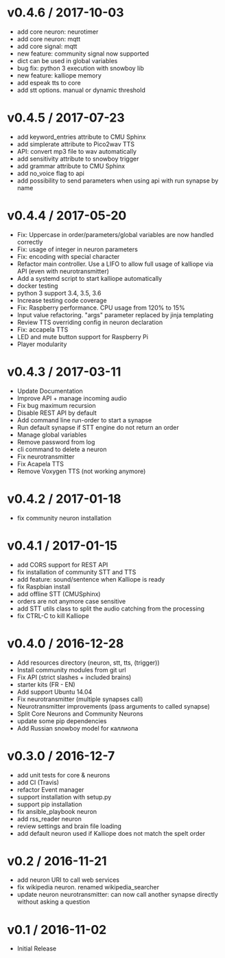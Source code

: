 v0.4.6 / 2017-10-03
===================
- add core neuron: neurotimer
- add core neuron: mqtt
- add core signal: mqtt
- new feature: community signal now supported
- dict can be used in global variables
- bug fix: python 3 execution with snowboy lib
- new feature: kalliope memory
- add espeak tts to core
- add stt options. manual or dynamic threshold

v0.4.5 / 2017-07-23
===================
- add keyword_entries attribute to CMU Sphinx
- add simplerate attribute to Pico2wav TTS
- API: convert mp3 file to wav automatically
- add sensitivity attribute to snowboy trigger
- add grammar attribute to CMU Sphinx
- add no_voice flag to api
- add possibility to send parameters when using api with run synapse by name

v0.4.4 / 2017-05-20
===================
- Fix: Uppercase in order/parameters/global variables are now handled correctly
- Fix: usage of integer in neuron parameters
- Fix: encoding with special character
- Refactor main controller. Use a LIFO to allow full usage of kalliope via API (even with neurotransmitter)
- Add a systemd script to start kalliope automatically
- docker testing
- python 3 support 3.4, 3.5, 3.6
- Increase testing code coverage
- Fix: Raspberry performance. CPU usage from 120% to 15%
- Input value refactoring. "args" parameter replaced by jinja templating
- Review TTS overriding config in neuron declaration
- Fix: accapela TTS
- LED and mute button support for Raspberry Pi
- Player modularity

v0.4.3 / 2017-03-11
===================
- Update Documentation
- Improve API + manage incoming audio
- Fix bug maximum recursion
- Disable REST API by default 
- Add command line run-order to start a synapse
- Run default synapse if STT engine do not return an order
- Manage global variables
- Remove password from log
- cli command to delete a neuron
- Fix neurotransmitter
- Fix Acapela TTS
- Remove Voxygen TTS (not working anymore)

v0.4.2 / 2017-01-18
===================
- fix community neuron installation

v0.4.1 / 2017-01-15
===================
- add CORS support for REST API
- fix installation of community STT and TTS
- add feature: sound/sentence when Kalliope is ready
- fix Raspbian install
- add offline STT (CMUSphinx)
- orders are not anymore case sensitive
- add STT utils class to split the audio catching from the processing
- fix CTRL-C to kill Kalliope

v0.4.0 / 2016-12-28
===================
- Add resources directory (neuron, stt, tts, (trigger))
- Install community modules from git url
- Fix API (strict slashes + included brains)
- starter kits (FR - EN)
- Add support Ubuntu 14.04
- Fix neurotransmitter (multiple synapses call)
- Neurotransmitter improvements (pass arguments to called synapse)
- Split Core Neurons and Community Neurons
- update some pip dependencies
- Add Russian snowboy model for каллиопа 

v0.3.0 / 2016-12-7
=================
- add unit tests for core & neurons
- add CI (Travis)
- refactor Event manager
- support installation with setup.py
- support pip installation
- fix ansible_playbook neuron
- add rss_reader neuron
- review settings and brain file loading
- add default neuron used if Kalliope does not match the spelt order

v0.2 / 2016-11-21
=================

- add neuron URI to call web services
- fix wikipedia neuron. renamed wikipedia_searcher
- update neuron neurotransmitter: can now call another synapse directly without asking a question


v0.1 / 2016-11-02
=================

- Initial Release
